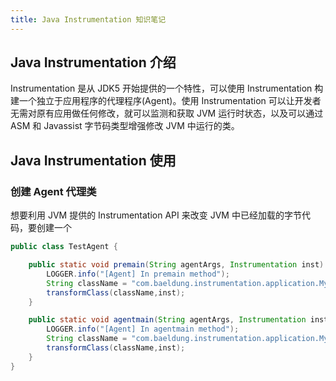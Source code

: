 ```yaml
---
title: Java Instrumentation 知识笔记
---
```


## Java Instrumentation 介绍
Instrumentation 是从 JDK5 开始提供的一个特性，可以使用 Instrumentation 构建一个独立于应用程序的代理程序(Agent)。使用 Instrumentation 可以让开发者无需对原有应用做任何修改，就可以监测和获取 JVM 运行时状态，以及可以通过 ASM 和 Javassist 字节码类型增强修改 JVM 中运行的类。

## Java Instrumentation 使用
### 创建 Agent 代理类
想要利用 JVM 提供的 Instrumentation API 来改变 JVM 中已经加载的字节代码，要创建一个

```java
public class TestAgent {

    public static void premain(String agentArgs, Instrumentation inst) {
        LOGGER.info("[Agent] In premain method");
        String className = "com.baeldung.instrumentation.application.MyAtm";
        transformClass(className,inst);
    }

    public static void agentmain(String agentArgs, Instrumentation inst) {
        LOGGER.info("[Agent] In agentmain method");
        String className = "com.baeldung.instrumentation.application.MyAtm";
        transformClass(className,inst);
    }
}

```